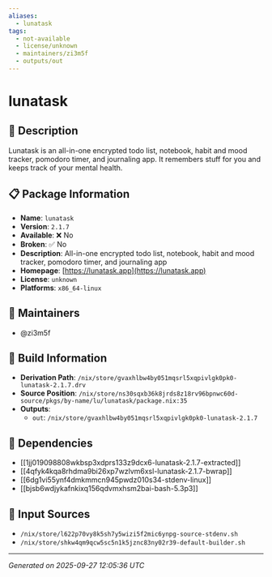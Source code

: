 ```yaml
---
aliases:
  - lunatask
tags:
  - not-available
  - license/unknown
  - maintainers/zi3m5f
  - outputs/out
---
```


# lunatask

## 📝 Description

Lunatask is an all-in-one encrypted todo list, notebook, habit and mood tracker, pomodoro timer, and journaling app. It remembers stuff for you and keeps track of your mental health.


## 📋 Package Information

- **Name**: `lunatask`
- **Version**: `2.1.7`
- **Available**: ❌ No
- **Broken**: ✅ No
- **Description**: All-in-one encrypted todo list, notebook, habit and mood tracker, pomodoro timer, and journaling app
- **Homepage**: [https://lunatask.app](https://lunatask.app)
- **License**: `unknown`
- **Platforms**: `x86_64-linux`
## 👥 Maintainers

- @zi3m5f


## 🔧 Build Information

- **Derivation Path**: `/nix/store/gvaxhlbw4by051mqsrl5xqpivlgk0pk0-lunatask-2.1.7.drv`
- **Source Position**: `/nix/store/ns30sqxb36k8jrds8z18rv96bpnwc60d-source/pkgs/by-name/lu/lunatask/package.nix:35`
- **Outputs**:
  - `out`:  `/nix/store/gvaxhlbw4by051mqsrl5xqpivlgk0pk0-lunatask-2.1.7`

## 🔗 Dependencies

- [[1jj019098808wkbsp3xdprs133z9dcx6-lunatask-2.1.7-extracted]]
- [[4qfyk4kqa8rhdma9bi26xp7wzlvm6xsl-lunatask-2.1.7-bwrap]]
- [[6dg1vi55ynf4dmkmmcn945pwdz010s34-stdenv-linux]]
- [[bjsb6wdjykafnkixq156qdvmxhsm2bai-bash-5.3p3]]

## 📁 Input Sources

- `/nix/store/l622p70vy8k5sh7y5wizi5f2mic6ynpg-source-stdenv.sh`
- `/nix/store/shkw4qm9qcw5sc5n1k5jznc83ny02r39-default-builder.sh`

---
*Generated on 2025-09-27 12:05:36 UTC*
